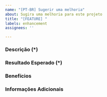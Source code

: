 ```yaml
---
name: "[PT-BR] Sugerir uma melhoria"
about: Sugira uma melhoria para este projeto
title: "[FEATURE] "
labels: enhancement
assignees: ''

---
```


### Descrição (*)
<!--- Descreva o recurso que você gostaria que fosse acrescentado ao módulo. -->

### Resultado Esperado (*)
<!--- Qual comportamento você espera dessa melhoria? Como ela ira funcionar? -->

### Benefícios
<!--- Como você acredita que essa melhoria ira ajudar a melhorar o módulo CheckoutBR? -->

### Informações Adicionais
<!--- Qual outra informação você pode fornecer a respeito dessa melhoria? -->
